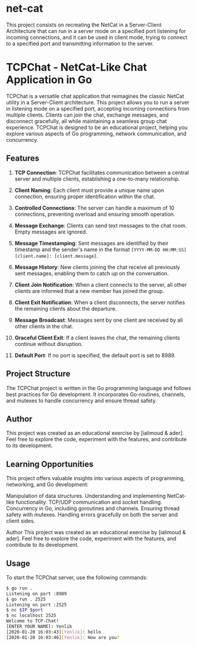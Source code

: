 # net-cat
This project consists on recreating the NetCat in a Server-Client Architecture that can run in a server mode on a specified port listening for incoming connections, and it can be used in client mode, trying to connect to a specified port and transmitting information to the server.
# TCPChat - NetCat-Like Chat Application in Go

TCPChat is a versatile chat application that reimagines the classic NetCat utility in a Server-Client architecture. This project allows you to run a server in listening mode on a specified port, accepting incoming connections from multiple clients. Clients can join the chat, exchange messages, and disconnect gracefully, all while maintaining a seamless group chat experience. TCPChat is designed to be an educational project, helping you explore various aspects of Go programming, network communication, and concurrency.

## Features

1. **TCP Connection**: TCPChat facilitates communication between a central server and multiple clients, establishing a one-to-many relationship.

2. **Client Naming**: Each client must provide a unique name upon connection, ensuring proper identification within the chat.

3. **Controlled Connections**: The server can handle a maximum of 10 connections, preventing overload and ensuring smooth operation.

4. **Message Exchange**: Clients can send text messages to the chat room. Empty messages are ignored.

5. **Message Timestamping**: Sent messages are identified by their timestamp and the sender's name in the format `[YYYY-MM-DD HH:MM:SS][client.name]: [client.message]`.

6. **Message History**: New clients joining the chat receive all previously sent messages, enabling them to catch up on the conversation.

7. **Client Join Notification**: When a client connects to the server, all other clients are informed that a new member has joined the group.

8. **Client Exit Notification**: When a client disconnects, the server notifies the remaining clients about the departure.

9. **Message Broadcast**: Messages sent by one client are received by all other clients in the chat.

10. **Graceful Client Exit**: If a client leaves the chat, the remaining clients continue without disruption.

11. **Default Port**: If no port is specified, the default port is set to 8989.

## Project Structure

The TCPChat project is written in the Go programming language and follows best practices for Go development. It incorporates Go-routines, channels, and mutexes to handle concurrency and ensure thread safety.

## Author
This project was created as an educational exercise by [ialimoud & ader]. Feel free to explore the code, experiment with the features, and contribute to its development.
## Learning Opportunities
This project offers valuable insights into various aspects of programming, networking, and Go development:

Manipulation of data structures.
Understanding and implementing NetCat-like functionality.
TCP/UDP communication and socket handling.
Concurrency in Go, including goroutines and channels.
Ensuring thread safety with mutexes.
Handling errors gracefully on both the server and client sides.

Author
This project was created as an educational exercise by [ialimoud & ader]. Feel free to explore the code, experiment with the features, and contribute to its development.


## Usage

To start the TCPChat server, use the following commands:

```sh
$ go run .
Listening on port :8989
$ go run . 2525
Listening on port :2525
$ nc $IP $port
$ nc localhost 2525
Welcome to TCP-Chat!
[ENTER YOUR NAME]: Yenlik
[2020-01-20 16:03:43][Yenlik]: hello
[2020-01-20 16:03:46][Yenlik]: How are you?

